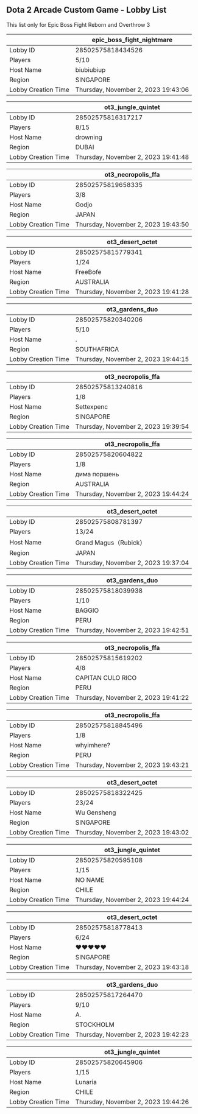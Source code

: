 ## Dota 2 Arcade Custom Game - Lobby List

This list only for Epic Boss Fight Reborn and Overthrow 3

|  | epic_boss_fight_nightmare |
| ------ | ------ |
| Lobby ID | 28502575818434526 |
| Players | 5/10 |
| Host Name | biubiubiup |
| Region | SINGAPORE |
| Lobby Creation Time | Thursday, November 2, 2023 19:43:06 |


|  | ot3_jungle_quintet |
| ------ | ------ |
| Lobby ID | 28502575816317217 |
| Players | 8/15 |
| Host Name | drowning |
| Region | DUBAI |
| Lobby Creation Time | Thursday, November 2, 2023 19:41:48 |


|  | ot3_necropolis_ffa |
| ------ | ------ |
| Lobby ID | 28502575819658335 |
| Players | 3/8 |
| Host Name | Godjo |
| Region | JAPAN |
| Lobby Creation Time | Thursday, November 2, 2023 19:43:50 |


|  | ot3_desert_octet |
| ------ | ------ |
| Lobby ID | 28502575815779341 |
| Players | 1/24 |
| Host Name | FreeBofe |
| Region | AUSTRALIA |
| Lobby Creation Time | Thursday, November 2, 2023 19:41:28 |


|  | ot3_gardens_duo |
| ------ | ------ |
| Lobby ID | 28502575820340206 |
| Players | 5/10 |
| Host Name | . |
| Region | SOUTHAFRICA |
| Lobby Creation Time | Thursday, November 2, 2023 19:44:15 |


|  | ot3_necropolis_ffa |
| ------ | ------ |
| Lobby ID | 28502575813240816 |
| Players | 1/8 |
| Host Name | Settexpenc |
| Region | SINGAPORE |
| Lobby Creation Time | Thursday, November 2, 2023 19:39:54 |


|  | ot3_necropolis_ffa |
| ------ | ------ |
| Lobby ID | 28502575820604822 |
| Players | 1/8 |
| Host Name | дима поршень |
| Region | AUSTRALIA |
| Lobby Creation Time | Thursday, November 2, 2023 19:44:24 |


|  | ot3_desert_octet |
| ------ | ------ |
| Lobby ID | 28502575808781397 |
| Players | 13/24 |
| Host Name | Grand Magus（Rubick） |
| Region | JAPAN |
| Lobby Creation Time | Thursday, November 2, 2023 19:37:04 |


|  | ot3_gardens_duo |
| ------ | ------ |
| Lobby ID | 28502575818039938 |
| Players | 1/10 |
| Host Name | BAGGIO |
| Region | PERU |
| Lobby Creation Time | Thursday, November 2, 2023 19:42:51 |


|  | ot3_necropolis_ffa |
| ------ | ------ |
| Lobby ID | 28502575815619202 |
| Players | 4/8 |
| Host Name | CAPITAN CULO RICO |
| Region | PERU |
| Lobby Creation Time | Thursday, November 2, 2023 19:41:22 |


|  | ot3_necropolis_ffa |
| ------ | ------ |
| Lobby ID | 28502575818845496 |
| Players | 1/8 |
| Host Name | whyimhere? |
| Region | PERU |
| Lobby Creation Time | Thursday, November 2, 2023 19:43:21 |


|  | ot3_desert_octet |
| ------ | ------ |
| Lobby ID | 28502575818322425 |
| Players | 23/24 |
| Host Name | Wu Gensheng |
| Region | SINGAPORE |
| Lobby Creation Time | Thursday, November 2, 2023 19:43:02 |


|  | ot3_jungle_quintet |
| ------ | ------ |
| Lobby ID | 28502575820595108 |
| Players | 1/15 |
| Host Name | NO NAME |
| Region | CHILE |
| Lobby Creation Time | Thursday, November 2, 2023 19:44:24 |


|  | ot3_desert_octet |
| ------ | ------ |
| Lobby ID | 28502575818778413 |
| Players | 6/24 |
| Host Name | ♥♥♥♥♥ |
| Region | SINGAPORE |
| Lobby Creation Time | Thursday, November 2, 2023 19:43:18 |


|  | ot3_gardens_duo |
| ------ | ------ |
| Lobby ID | 28502575817264470 |
| Players | 9/10 |
| Host Name | A. |
| Region | STOCKHOLM |
| Lobby Creation Time | Thursday, November 2, 2023 19:42:23 |


|  | ot3_jungle_quintet |
| ------ | ------ |
| Lobby ID | 28502575820645906 |
| Players | 1/15 |
| Host Name | Lunaria |
| Region | CHILE |
| Lobby Creation Time | Thursday, November 2, 2023 19:44:26 |


